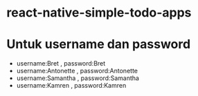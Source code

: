 
# react-native-simple-todo-apps

# Untuk username dan password
 - username:Bret , password:Bret
 - username:Antonette , password:Antonette
 - username:Samantha , password:Samantha
 - username:Kamren , password:Kamren
